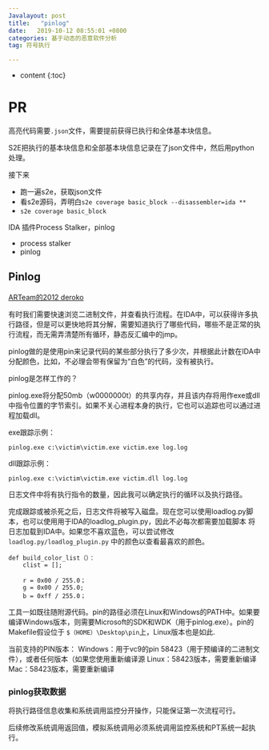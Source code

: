 ```yaml
---
Javalayout: post
title:   "pinlog"
date:   2019-10-12 08:55:01 +0800
categories: 基于动态的恶意软件分析
tag: 符号执行

---
```


* content
{:toc}




# PR

高亮代码需要`.json`文件，需要提前获得已执行和全体基本块信息。

S2E把执行的基本块信息和全部基本块信息记录在了json文件中，然后用python处理。

接下来

* 跑一遍s2e，获取json文件
* 看s2e源码，弄明白`s2e coverage basic_block --disassembler=ida **`
* `s2e coverage basic_block`

IDA 插件Process Stalker，pinlog

* process stalker
* pinlog

## Pinlog

[ARTeam的2012 deroko](http://deroko.phearless.org/rce.html)                                  

有时我们需要快速浏览二进制文件，并查看执行流程。在IDA中，可以获得许多执行路径，但是可以更快地将其分解，需要知道执行了哪些代码，哪些不是正常的执行流程，而无需弄清楚所有循环，静态反汇编中的jmp。

pinlog做的是使用pin来记录代码的某些部分执行了多少次，并根据此计数在IDA中分配颜色，比如，不必理会带有保留为“白色”的代码，没有被执行。

pinlog是怎样工作的？

pinlog.exe将分配50mb（w0000000t）的共享内存，并且该内存将用作exe或dll中指令位置的字节索引。如果不关心进程本身的执行，它也可以追踪也可以通过进程加载dll。


exe跟踪示例：

```
pinlog.exe c:\victim\victim.exe victim.exe log.log
```

dll跟踪示例：

```
pinlog.exe c:\victim\victim.exe victim.dll log.log
```



日志文件中将有执行指令的数量，因此我可以确定执行的循环以及执行路径。

完成跟踪或被杀死之后，日志文件将被写入磁盘。现在您可以使用loadlog.py脚本，也可以使用用于IDA的loadlog_plugin.py，因此不必每次都需要加载脚本
将日志加载到IDA中。如果您不喜欢蓝色，可以尝试修改`loadlog.py/loadlog_plugin.py` 中的颜色以查看最喜欢的颜色。

    def build_color_list（）：
        clist = [];
        
        r = 0x00 / 255.0；
        g = 0x00 / 255.0;
        b = 0xff / 255.0；

工具一如既往随附源代码。pin的路径必须在Linux和Windows的PATH中。如果要编译Windows版本，则需要Microsoft的SDK和WDK（用于pinlog.exe）。pin的Makefile假设位于 `$（HOME）\Desktop\pin`上，Linux版本也是如此.

当前支持的PIN版本：
Windows：用于vc9的pin 58423（用于预编译的二进制文件），或者任何版本（如果您使用重新编译源
Linux：58423版本，需要重新编译
Mac：58423版本，需要重新编译                                    

### pinlog获取数据

将执行路径信息收集和系统调用监控分开操作，只能保证第一次流程可行。

后续修改系统调用返回值，模拟系统调用必须系统调用监控系统和PT系统一起执行。